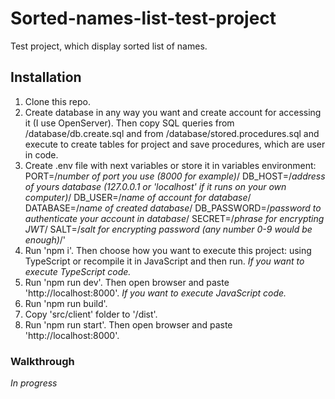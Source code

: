 # Sorted-names-list-test-project
Test project, which display sorted list of names.
## Installation
1. Clone this repo.
2. Create database in any way you want and create account for accessing it (I use OpenServer). Then copy SQL queries from /database/db.create.sql and from /database/stored.procedures.sql and execute to create tables for project and save procedures, which are user in code.
3. Create .env file with next variables or store it in variables environment:
        PORT=/*number of port you use (8000 for example)*/
        DB_HOST=/*address of yours database (127.0.0.1 or 'localhost' if it runs on your own computer)*/
        DB_USER=/*name of account for database*/
        DATABASE=/*name of created database*/
        DB_PASSWORD=/*password to authenticate your account in database*/
        SECRET=/*phrase for encrypting JWT*/
        SALT=/*salt for encrypting password (any number 0-9 would be enough)*/'
4. Run 'npm i'. Then choose how you want to execute this project: using TypeScript or recompile it in JavaScript and then run.
                _If you want to execute TypeScript code._
1. Run 'npm run dev'. Then open browser and paste 'http://localhost:8000'.
                _If you want to execute JavaScript code._
1. Run 'npm run build'.
2. Copy 'src/client' folder to '/dist'.
3. Run 'npm run start'. Then open browser and paste 'http://localhost:8000'.
### Walkthrough
*In progress*
